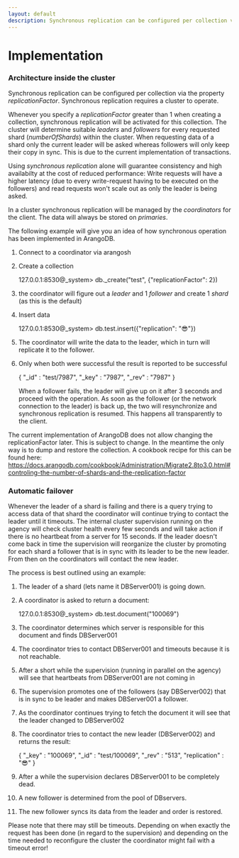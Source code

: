 ```yaml
---
layout: default
description: Synchronous replication can be configured per collection via the property replicationFactor
---
```

Implementation
==============

### Architecture inside the cluster

Synchronous replication can be configured per collection via the property *replicationFactor*. Synchronous replication requires a cluster to operate.

Whenever you specify a *replicationFactor* greater than 1 when creating a collection, synchronous replication will be activated for this collection. The cluster will determine suitable *leaders* and *followers* for every requested shard (*numberOfShards*) within the cluster. When requesting data of a shard only the current leader will be asked whereas followers will only keep their copy in sync. This is due to the current implementation of transactions.

Using *synchronous replication* alone will guarantee consistency and high availabilty at the cost of reduced performance: Write requests will have a higher latency (due to every write-request having to be executed on the followers) and read requests won't scale out as only the leader is being asked.

In a cluster synchronous replication will be managed by the *coordinators* for the client. The data will always be stored on *primaries*.

The following example will give you an idea of how synchronous operation has been implemented in ArangoDB.

1. Connect to a coordinator via arangosh
2. Create a collection

    127.0.0.1:8530@_system> db._create("test", {"replicationFactor": 2})

3. the coordinator will figure out a *leader* and 1 *follower* and create 1 *shard* (as this is the default)
3. Insert data

    127.0.0.1:8530@_system> db.test.insert({"replication": "😎"})

4. The coordinator will write the data to the leader, which in turn will
replicate it to the follower.
5. Only when both were successful the result is reported to be successful

    { 
        "_id" : "test/7987", 
        "_key" : "7987", 
        "_rev" : "7987" 
    }

   When a follower fails, the leader will give up on it after 3 seconds
   and proceed with the operation. As soon as the follower (or the network
   connection to the leader) is back up, the two will resynchronize and
   synchronous replication is resumed. This happens all transparently
   to the client.

The current implementation of ArangoDB does not allow changing the replicationFactor later. This is subject to change. In the meantime the only way is to dump and restore the collection. A cookbook recipe for this can be found here: https://docs.arangodb.com/cookbook/Administration/Migrate2.8to3.0.html#controling-the-number-of-shards-and-the-replication-factor

### Automatic failover

Whenever the leader of a shard is failing and there is a query trying to access data of that shard the coordinator will continue trying to contact the leader until it timeouts.
The internal cluster supervision running on the agency will check cluster health every few seconds and will take action if there is no heartbeat from a server for 15 seconds.
If the leader doesn't come back in time the supervision will reorganize the cluster by promoting for each shard a follower that is in sync with its leader to be the new leader.
From then on the coordinators will contact the new leader.

The process is best outlined using an example:

1. The leader of a shard (lets name it DBServer001) is going down.
2. A coordinator is asked to return a document:

    127.0.0.1:8530@_system> db.test.document("100069")

3. The coordinator determines which server is responsible for this document and finds DBServer001
4. The coordinator tries to contact DBServer001 and timeouts because it is not reachable.
5. After a short while the supervision (running in parallel on the agency) will see that heartbeats from DBServer001 are not coming in
6. The supervision promotes one of the followers (say DBServer002) that is in sync to be leader and makes DBServer001 a follower.
7. As the coordinator continues trying to fetch the document it will see that the leader changed to DBServer002
8. The coordinator tries to contact the new leader (DBServer002) and returns the result:

    { 
        "_key" : "100069", 
        "_id" : "test/100069", 
        "_rev" : "513", 
        "replication" : "😎"
    }
9. After a while the supervision declares DBServer001 to be completely dead.
10. A new follower is determined from the pool of DBservers.
11. The new follower syncs its data from the leader and order is restored.

Please note that there may still be timeouts. Depending on when exactly the request has been done (in regard to the supervision) and depending on the time needed to reconfigure the cluster the coordinator might fail with a timeout error!
